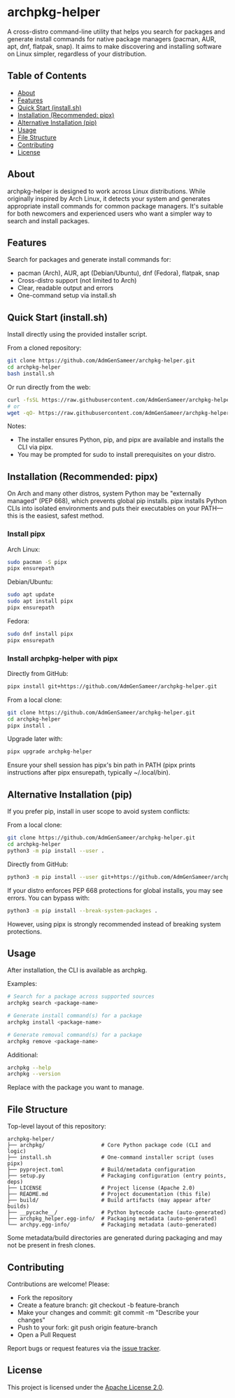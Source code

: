 # archpkg-helper

A cross-distro command-line utility that helps you search for packages and generate install commands for native package managers (pacman, AUR, apt, dnf, flatpak, snap). It aims to make discovering and installing software on Linux simpler, regardless of your distribution.

## Table of Contents

- [About](https://github.com/AdmGenSameer/archpkg-helper?tab=readme-ov-file#about)
- [Features](https://github.com/AdmGenSameer/archpkg-helper?tab=readme-ov-file#features)
- [Quick Start (install.sh)](https://github.com/AdmGenSameer/archpkg-helper?tab=readme-ov-file#quick-start-installsh)
- [Installation (Recommended: pipx)](https://github.com/AdmGenSameer/archpkg-helper?tab=readme-ov-file#installation-recommended-pipx)
- [Alternative Installation (pip)](https://github.com/AdmGenSameer/archpkg-helper?tab=readme-ov-file#alternative-installation-pip)
- [Usage](https://github.com/AdmGenSameer/archpkg-helper?tab=readme-ov-file#usage)
- [File Structure](https://github.com/AdmGenSameer/archpkg-helper?tab=readme-ov-file#file-structure)
- [Contributing](https://github.com/AdmGenSameer/archpkg-helper?tab=readme-ov-file#contributing)
- [License](https://github.com/AdmGenSameer/archpkg-helper?tab=readme-ov-file#license)

## About

archpkg-helper is designed to work across Linux distributions. While originally inspired by Arch Linux, it detects your system and generates appropriate install commands for common package managers. It's suitable for both newcomers and experienced users who want a simpler way to search and install packages.

## Features

Search for packages and generate install commands for:
- pacman (Arch), AUR, apt (Debian/Ubuntu), dnf (Fedora), flatpak, snap
- Cross-distro support (not limited to Arch)
- Clear, readable output and errors
- One-command setup via install.sh

## Quick Start (install.sh)

Install directly using the provided installer script.

From a cloned repository:

```bash
git clone https://github.com/AdmGenSameer/archpkg-helper.git
cd archpkg-helper
bash install.sh
```

Or run directly from the web:

```bash
curl -fsSL https://raw.githubusercontent.com/AdmGenSameer/archpkg-helper/main/install.sh | bash
# or
wget -qO- https://raw.githubusercontent.com/AdmGenSameer/archpkg-helper/main/install.sh | bash
```

Notes:

- The installer ensures Python, pip, and pipx are available and installs the CLI via pipx.
- You may be prompted for sudo to install prerequisites on your distro.

## Installation (Recommended: pipx)

On Arch and many other distros, system Python may be "externally managed" (PEP 668), which prevents global pip installs. pipx installs Python CLIs into isolated environments and puts their executables on your PATH—this is the easiest, safest method.

### Install pipx

Arch Linux:
```bash
sudo pacman -S pipx
pipx ensurepath
```

Debian/Ubuntu:
```bash
sudo apt update
sudo apt install pipx
pipx ensurepath
```

Fedora:
```bash
sudo dnf install pipx
pipx ensurepath
```

### Install archpkg-helper with pipx

Directly from GitHub:
```bash
pipx install git+https://github.com/AdmGenSameer/archpkg-helper.git
```

From a local clone:
```bash
git clone https://github.com/AdmGenSameer/archpkg-helper.git
cd archpkg-helper
pipx install .
```

Upgrade later with:

```bash
pipx upgrade archpkg-helper
```

Ensure your shell session has pipx's bin path in PATH (pipx prints instructions after pipx ensurepath, typically ~/.local/bin).

## Alternative Installation (pip)

If you prefer pip, install in user scope to avoid system conflicts:

From a local clone:
```bash
git clone https://github.com/AdmGenSameer/archpkg-helper.git
cd archpkg-helper
python3 -m pip install --user .
```

Directly from GitHub:
```bash
python3 -m pip install --user git+https://github.com/AdmGenSameer/archpkg-helper.git
```

If your distro enforces PEP 668 protections for global installs, you may see errors. You can bypass with:

```bash
python3 -m pip install --break-system-packages .
```

However, using pipx is strongly recommended instead of breaking system protections.

## Usage

After installation, the CLI is available as archpkg.

Examples:

```bash
# Search for a package across supported sources
archpkg search <package-name>

# Generate install command(s) for a package
archpkg install <package-name>

# Generate removal command(s) for a package
archpkg remove <package-name>
```

Additional:

```bash
archpkg --help
archpkg --version
```

Replace <package-name> with the package you want to manage.

## File Structure

Top-level layout of this repository:

```
archpkg-helper/
├── archpkg/                  # Core Python package code (CLI and logic)
├── install.sh                # One-command installer script (uses pipx)
├── pyproject.toml            # Build/metadata configuration
├── setup.py                  # Packaging configuration (entry points, deps)
├── LICENSE                   # Project license (Apache 2.0)
├── README.md                 # Project documentation (this file)
├── build/                    # Build artifacts (may appear after builds)
├── __pycache__/              # Python bytecode cache (auto-generated)
├── archpkg_helper.egg-info/  # Packaging metadata (auto-generated)
└── archpy.egg-info/          # Packaging metadata (auto-generated)
```

Some metadata/build directories are generated during packaging and may not be present in fresh clones.

## Contributing

Contributions are welcome! Please:

- Fork the repository
- Create a feature branch: git checkout -b feature-branch
- Make your changes and commit: git commit -m "Describe your changes"
- Push to your fork: git push origin feature-branch
- Open a Pull Request

Report bugs or request features via the [issue tracker](https://github.com/AdmGenSameer/archpkg-helper/issues).

## License

This project is licensed under the [Apache License 2.0](https://github.com/AdmGenSameer/archpkg-helper/blob/main/LICENSE).